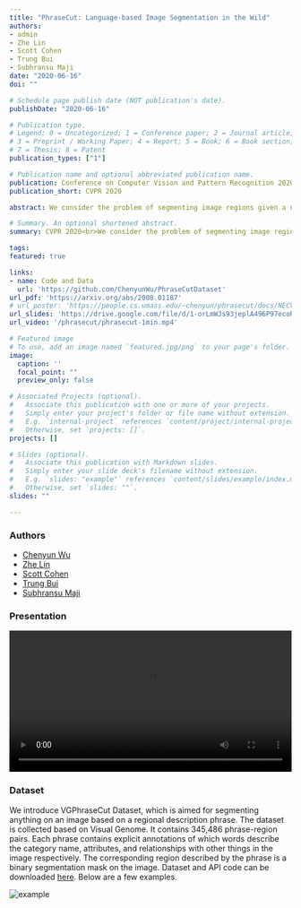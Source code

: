 ```yaml
---
title: "PhraseCut: Language-based Image Segmentation in the Wild"
authors:
- admin
- Zhe Lin
- Scott Cohen
- Trung Bui
- Subhransu Maji
date: "2020-06-16"
doi: ""

# Schedule page publish date (NOT publication's date).
publishDate: "2020-06-16"

# Publication type.
# Legend: 0 = Uncategorized; 1 = Conference paper; 2 = Journal article;
# 3 = Preprint / Working Paper; 4 = Report; 5 = Book; 6 = Book section;
# 7 = Thesis; 8 = Patent
publication_types: ["1"]

# Publication name and optional abbreviated publication name.
publication: Conference on Computer Vision and Pattern Recognition 2020
publication_short: CVPR 2020

abstract: We consider the problem of segmenting image regions given a natural language phrase, and study it on a novel dataset of 77,262 images and 345,486 phrase-region pairs. Our dataset is collected on top of the Visual Genome dataset and uses the existing annotations to generate a challenging set of referring phrases for which the corresponding regions are manually annotated. Phrases in our dataset correspond to multiple regions and describe a large number of object and stuff categories as well as their attributes such as color, shape, parts, and relationships with other entities in the image. Our experiments show that the scale and diversity of concepts in our dataset poses significant challenges to the existing state-of-the-art. We systematically handle the long-tail nature of these concepts and present a modular approach to combine category, attribute, and relationship cues that outperforms existing approaches.

# Summary. An optional shortened abstract.
summary: CVPR 2020<br>We consider the problem of segmenting image regions given a natural language phrase. We propose a larger-scale dataset that covers more concepts and allows more flexible target regions. Our modular method enables uniform treatment of things and stuff and improves performance on rare categories.

tags:
featured: true

links:
- name: Code and Data
  url: 'https://github.com/ChenyunWu/PhraseCutDataset'
url_pdf: 'https://arxiv.org/abs/2008.01187'
# url_poster: 'https://people.cs.umass.edu/~chenyun/phrasecut/docs/NECV2019/NECV2019_poster_PhraseCut.pdf'
url_slides: 'https://drive.google.com/file/d/1-orLmWJs93jeplA496P97ecoRQ2HpArU/view'
url_video: '/phrasecut/phrasecut-1min.mp4'

# Featured image
# To use, add an image named `featured.jpg/png` to your page's folder. 
image:
  caption: ''
  focal_point: ""
  preview_only: false

# Associated Projects (optional).
#   Associate this publication with one or more of your projects.
#   Simply enter your project's folder or file name without extension.
#   E.g. `internal-project` references `content/project/internal-project/index.md`.
#   Otherwise, set `projects: []`.
projects: []

# Slides (optional).
#   Associate this publication with Markdown slides.
#   Simply enter your slide deck's filename without extension.
#   E.g. `slides: "example"` references `content/slides/example/index.md`.
#   Otherwise, set `slides: ""`.
slides: ""

---
```

### **Authors**
- [Chenyun Wu](https://people.cs.umass.edu/~chenyun)
- [Zhe Lin](https://research.adobe.com/person/zhe-lin/)
- [Scott Cohen](https://research.adobe.com/person/scott-cohen/)
- [Trung Bui](https://research.adobe.com/person/trung-bui/)
- [Subhransu Maji](http://people.cs.umass.edu/~smaji/)

### **Presentation**
<video width="100%" controls>
  <source src="/phrasecut/phrasecut-1min.mp4" type="video/mp4"> </source>
</video>

### **Dataset**
We introduce VGPhraseCut Dataset, which is aimed for segmenting anything on an image based on a regional description phrase. The dataset is collected based on Visual Genome. It contains 345,486 phrase-region pairs. Each phrase contains explicit annotations of which words describe the category name, attributes, and relationships with other things in the image respectively. The corresponding region described by the phrase is a binary segmentation mask on the image. Dataset and API code can be downloaded [here](https://github.com/ChenyunWu/PhraseCutDataset). Below are a few examples.

![example](/phrasecut/gt2.jpg)